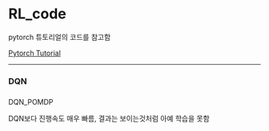 # RL_code

pytorch 튜토리얼의 코드를 참고함

[Pytorch Tutorial](https://tutorials.pytorch.kr/intermediate/reinforcement_q_learning.html)

---

### DQN


###
DQN_POMDP



DQN보다 진행속도 매우 빠름, 결과는 보이는것처럼 아예 학습을 못함
